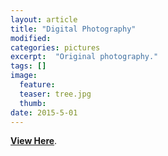 ```yaml
---
layout: article
title: "Digital Photography"
modified:
categories: pictures
excerpt:  "Original photography."
tags: []
image:
  feature:
  teaser: tree.jpg
  thumb:
date: 2015-5-01
---
```


[**View Here**](https://drive.google.com/folderview?id=0ByNSDE0eceDFfm8tT214dzFVTW5IQVdJNG1hcVc4eU9DWE9HMkV5TWxZa3JDVEZZMGlRdnc&usp=sharing).

